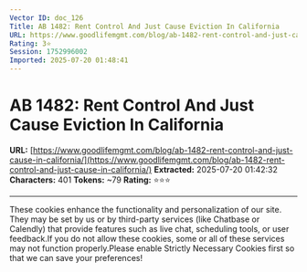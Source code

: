 ```yaml
---
Vector ID: doc_126
Title: AB 1482: Rent Control And Just Cause Eviction In California
URL: https://www.goodlifemgmt.com/blog/ab-1482-rent-control-and-just-cause-in-california/
Rating: 3⭐
Session: 1752996002
Imported: 2025-07-20 01:48:41
---
```


# AB 1482: Rent Control And Just Cause Eviction In California

**URL:** [https://www.goodlifemgmt.com/blog/ab-1482-rent-control-and-just-cause-in-california/](https://www.goodlifemgmt.com/blog/ab-1482-rent-control-and-just-cause-in-california/)
**Extracted:** 2025-07-20 01:42:32
**Characters:** 401
**Tokens:** ~79
**Rating:** ⭐⭐⭐

---

These cookies enhance the functionality and personalization of our site. They may be set by us or by third-party services (like Chatbase or Calendly) that provide features such as live chat, scheduling tools, or user feedback.If you do not allow these cookies, some or all of these services may not function properly.Please enable Strictly Necessary Cookies first so that we can save your preferences!